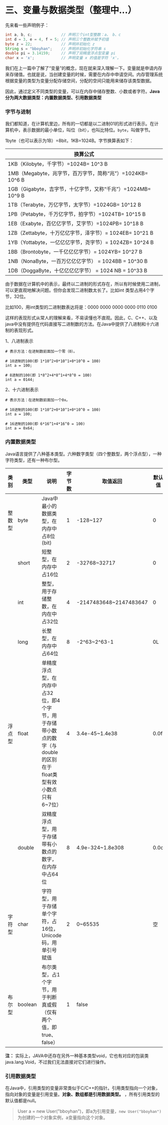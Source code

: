 
# 三、变量与数据类型（整理中...）

先来看一些声明例子：
```java
int a, b, c;             // 声明三个int型整数：a、 b、c
int d = 3, e = 4, f = 5; // 声明三个整数并赋予初值
byte z = 22;             // 声明并初始化 z
String s = "bboyhan";    // 声明并初始化字符串 s
double pi = 3.14159;     // 声明了双精度浮点型变量 pi
char x = 'x';            // 声明变量 x 的值是字符 'x'。
```

我们在上一篇中了解了“变量”的概念，现在就来深入理解一下。变量就是申请内存来存储值。也就是说，当创建变量的时候，需要在内存中申请空间。内存管理系统根据变量的类型为变量分配存储空间，分配的空间只能用来储存该类型数据。

因此，通过定义不同类型的变量，可以在内存中储存整数、小数或者字符。**Java 分为两大数据类型：内置数据类型、引用数据类型**

### 字节与进制

我们都知道，在计算机里边，所有的一切都是以二进制01的形式进行表示。在计算机中，表示数据的最小单位，叫位（bit），也叫比特位。`byte`，叫做字节。

1byte（也可以表示为1B）=8bit，1KB=1024B。字节换算表如下：

|换算公式|
|---|
|1KB（Kilobyte，千字节）=1024B= 10^3 B|
|1MB（Megabyte，兆字节，百万字节，简称“兆”）=1024KB= 10^6 B|
|1GB（Gigabyte，吉字节，十亿字节，又称“千兆”）=1024MB= 10^9 B|
|1TB（Terabyte，万亿字节，太字节）=1024GB= 10^12 B|
|1PB（Petabyte，千万亿字节，拍字节）=1024TB= 10^15 B|
|1EB（Exabyte，百亿亿字节，艾字节）=1024PB= 10^18 B|
|1ZB（Zettabyte，十万亿亿字节，泽字节）= 1024EB= 10^21 B|
|1YB（Yottabyte，一亿亿亿字节，尧字节）= 1024ZB= 10^24 B|
|1BB（Brontobyte，一千亿亿亿字节）= 1024YB= 10^27 B|
|1NB（NonaByte，一百万亿亿亿字节） = 1024BB = 10^30 B|
|1DB（DoggaByte，十亿亿亿亿字节） = 1024 NB = 10^33 B|

由于数据在计算机中的表示，最终以二进制的形式存在，所以有时候使用二进制，可以更直观地解决问题。但你会发现二进制数太长了。比如int   类型占用4个字节，32位。

比如100，用int类型的二进制数表达将是：0000 0000 0000 0000 0110 0100

这样的表现形式从常人的理解来看，不易读懂也不直观。因此，C、C++、以及java中没有提供在代码直接写二进制数的方法。在Java中提供了八进制和十六进制的表现形式。

1、八进制表示

```shell
# 表示方法：在进制数前面加一个零（0）。

# 10进制的100(即 1*10^2+0*10^1+0*10^0 = 100)
int a = 100;

# 8进制的100(即 1*8^2+4*8^1+4*8^0 = 100)
int a = 0144;
```  

2、十六进制表示

```shell
# 表示方法：在进制数前面加一个0x。

# 10进制的100(即 1*10^2+0*10^1+0*10^0 = 100)
int a = 100;

# 16进制的100(即 6*16^1+4*16^0 = 100)
int a = 0x64;
```  

### 内置数据类型

Java语言提供了八种基本类型。六种数字类型（四个整数型，两个浮点型），一种字符类型，还有一种布尔型。

|类别| 类型 |说明|字节数|取值返回|默认值|
|---|---|---|---|---|---|
| 整数型  |byte|Java中最小的数据类型，在内存中占8位(bit)|1|-128~127|0|
||short|短整型，在内存中占16位|2|-32768~32717|0|
||int|整型，用于存储整数，在内在中占32位|4|-2147483648~2147483647|0|
||long|长整型，在内存中占64位|8|-2^63~2^63-1|0L|
|浮点型|float|单精度浮点型，在内存中占32位，即4个字节，用于存储带小数点的数字（与double的区别在于float类型有效小数点只有6~7位）|4|3.4e-45~1.4e38|0.0f|
||double|双精度浮点型，用于存储带有小数点的数字，在内存中占64位|8|4.9e-324~1.8e308|0.0d|
|字符型|char|字符型，用于存储单个字符，占16位，Unicode码，用单引号赋值|2|0~65535|空|
|布尔型|boolean|布尔类型，占1个字节，用于判断真或假（仅有两个值，即true、false）|1|false|



**注：** 实际上，JAVA中还存在另外一种基本类型void，它也有对应的包装类 java.lang.Void，不过我们无法直接对它们进行操作。

### 引用数据类型

在Java中，引用类型的变量非常类似于C/C++的指针。引用类型指向一个对象，指向对象的变量是引用变量。**对象、数组都是引用数据类型。** ，所有引用类型的默认值都是null。

> User a = new User("bboyhan")，即a为引用变量，`new User("bboyhan")`为创建的一个对象实例，a变量指向这个对象。
